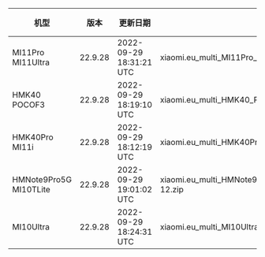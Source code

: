 | 机型 | 版本 | 更新日期 | 文件名 | 大小 | 下载链接 |
| ---- | ---- | ---- | ---- | ---- | ---- |
| MI11Pro MI11Ultra | 22.9.28 | 2022-09-29 18:31:21 UTC | xiaomi.eu_multi_MI11Pro_MI11Ultra_22.9.28_v13-12.zip | 4.2 GB | [SourceForge](https://sourceforge.net/projects/xiaomi-eu-multilang-miui-roms/files/xiaomi.eu/MIUI-WEEKLY-RELEASES/22.9.28/xiaomi.eu_multi_MI11Pro_MI11Ultra_22.9.28_v13-12.zip/download) |
| HMK40 POCOF3 | 22.9.28 | 2022-09-29 18:19:10 UTC | xiaomi.eu_multi_HMK40_POCOF3_22.9.28_v13-12.zip | 3.7 GB | [SourceForge](https://sourceforge.net/projects/xiaomi-eu-multilang-miui-roms/files/xiaomi.eu/MIUI-WEEKLY-RELEASES/22.9.28/xiaomi.eu_multi_HMK40_POCOF3_22.9.28_v13-12.zip/download) |
| HMK40Pro MI11i | 22.9.28 | 2022-09-29 18:12:19 UTC | xiaomi.eu_multi_HMK40Pro_MI11i_22.9.28_v13-12.zip | 4.0 GB | [SourceForge](https://sourceforge.net/projects/xiaomi-eu-multilang-miui-roms/files/xiaomi.eu/MIUI-WEEKLY-RELEASES/22.9.28/xiaomi.eu_multi_HMK40Pro_MI11i_22.9.28_v13-12.zip/download) |
| HMNote9Pro5G MI10TLite | 22.9.28 | 2022-09-29 19:01:02 UTC | xiaomi.eu_multi_HMNote9Pro5G_MI10TLite_22.9.28_v13-12.zip | 3.5 GB | [SourceForge](https://sourceforge.net/projects/xiaomi-eu-multilang-miui-roms/files/xiaomi.eu/MIUI-WEEKLY-RELEASES/22.9.28/xiaomi.eu_multi_HMNote9Pro5G_MI10TLite_22.9.28_v13-12.zip/download) |
| MI10Ultra | 22.9.28 | 2022-09-29 18:24:31 UTC | xiaomi.eu_multi_MI10Ultra_22.9.28_v13-12.zip | 3.8 GB | [SourceForge](https://sourceforge.net/projects/xiaomi-eu-multilang-miui-roms/files/xiaomi.eu/MIUI-WEEKLY-RELEASES/22.9.28/xiaomi.eu_multi_MI10Ultra_22.9.28_v13-12.zip/download) |
